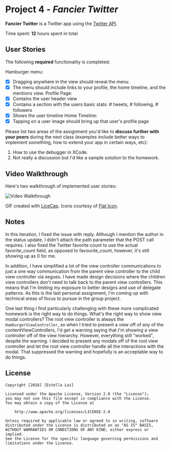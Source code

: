 # Project 4 - *Fancier Twitter*

**Fancier Twitter** is a Twitter app using the [Twitter API](https://dev.twitter.com/docs).

Time spent: **12** hours spent in total

## User Stories

The following **required** functionality is completed:

Hamburger menu:
-[x] Dragging anywhere in the view should reveal the menu.
-[x] The menu should include links to your profile, the home timeline, and the mentions view.
Profile Page:
-[x] Contains the user header view
-[x] Contains a section with the users basic stats: # tweets, # following, # followers
-[x] Shows the user timeline
Home Timeline:
-[x] Tapping on a user image should bring up that user's profile page

Please list two areas of the assignment you'd like to **discuss further with your peers** during the next class (examples include better ways to implement something, how to extend your app in certain ways, etc):

1. How to use the debugger in XCode.
2. Not really a discussion but I'd like a sample solution to the homework.

## Video Walkthrough

Here's two walkthrough of implemented user stories:

<img src='http://i.giphy.com/l2JhIKITbDCZ14l5C.gif' title='Video Walkthrough' width='' alt='Video Walkthrough' />

GIF created with [LiceCap](http://www.cockos.com/licecap/).
Icons courtesy of [Flat Icon](http://www.flaticon.com/).
## Notes

In this iteration, I fixed the issue with reply. Although I mention the author in the status update, I didn't attach the path parameter that the POST call requires. I also fixed the Twitter favorite count to use the actual favorite_count field, as opposed to favourite_count, however, it's still showing up as 0 for me. 

In addition, I have simplified a lot of the view controller communications to just a one way communication from the parent view controller to the child view controller via segues. I have made design decisions where the children view controllers don't need to talk back to the parent view controllers. This means that I'm limiting my exposure to better designs and use of delegate patterns. As this is the last personal assignment, I'm coming up with technical areas of focus to pursue in the group project.  

One last thing I find particularly challenging with these more complicated homework is the right way to do things. What's the right way to show view modal controllers? The root view controller is always the `HamburgerViewController`, so when I tried to present a view off of any of the contentViewControllers, I'd get a warning saying that I'm showing a view controller off of the view hierarchy. However, everything still "worked", despite the warning. I decided to present any modals off of the root view controller and let the root view controller handle all the interactions with the modal. That suppressed the warning and hopefully is an acceptable way to do things.

## License

    Copyright [2016] [Estella Lai]

    Licensed under the Apache License, Version 2.0 (the "License");
    you may not use this file except in compliance with the License.
    You may obtain a copy of the License at

        http://www.apache.org/licenses/LICENSE-2.0

    Unless required by applicable law or agreed to in writing, software
    distributed under the License is distributed on an "AS IS" BASIS,
    WITHOUT WARRANTIES OR CONDITIONS OF ANY KIND, either express or implied.
    See the License for the specific language governing permissions and
    limitations under the License.